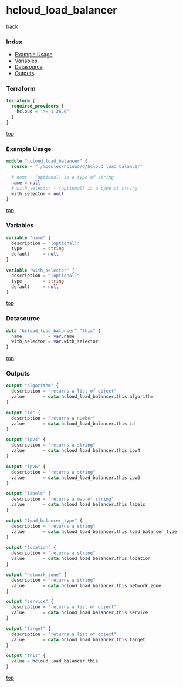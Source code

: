 # hcloud_load_balancer

[back](../hcloud.md)

### Index

- [Example Usage](#example-usage)
- [Variables](#variables)
- [Datasource](#datasource)
- [Outputs](#outputs)

### Terraform

```terraform
terraform {
  required_providers {
    hcloud = ">= 1.26.0"
  }
}
```

[top](#index)

### Example Usage

```terraform
module "hcloud_load_balancer" {
  source = "./modules/hcloud/d/hcloud_load_balancer"

  # name - (optional) is a type of string
  name = null
  # with_selector - (optional) is a type of string
  with_selector = null
}
```

[top](#index)

### Variables

```terraform
variable "name" {
  description = "(optional)"
  type        = string
  default     = null
}

variable "with_selector" {
  description = "(optional)"
  type        = string
  default     = null
}
```

[top](#index)

### Datasource

```terraform
data "hcloud_load_balancer" "this" {
  name          = var.name
  with_selector = var.with_selector
}
```

[top](#index)

### Outputs

```terraform
output "algorithm" {
  description = "returns a list of object"
  value       = data.hcloud_load_balancer.this.algorithm
}

output "id" {
  description = "returns a number"
  value       = data.hcloud_load_balancer.this.id
}

output "ipv4" {
  description = "returns a string"
  value       = data.hcloud_load_balancer.this.ipv4
}

output "ipv6" {
  description = "returns a string"
  value       = data.hcloud_load_balancer.this.ipv6
}

output "labels" {
  description = "returns a map of string"
  value       = data.hcloud_load_balancer.this.labels
}

output "load_balancer_type" {
  description = "returns a string"
  value       = data.hcloud_load_balancer.this.load_balancer_type
}

output "location" {
  description = "returns a string"
  value       = data.hcloud_load_balancer.this.location
}

output "network_zone" {
  description = "returns a string"
  value       = data.hcloud_load_balancer.this.network_zone
}

output "service" {
  description = "returns a list of object"
  value       = data.hcloud_load_balancer.this.service
}

output "target" {
  description = "returns a list of object"
  value       = data.hcloud_load_balancer.this.target
}

output "this" {
  value = hcloud_load_balancer.this
}
```

[top](#index)